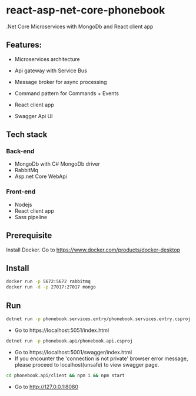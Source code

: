 # react-asp-net-core-phonebook
.Net Core Microservices with MongoDb and React client app

## Features:

- Microservices architecture

- Api gateway with Service Bus

- Message broker for async processing

- Command pattern for Commands + Events

- React client app

- Swagger Api UI

## Tech stack

### Back-end

- MongoDb with C# MongoDb driver
- RabbitMq
- Asp.net Core WebApi


### Front-end

- Nodejs
- React client app
- Sass pipeline

## Prerequisite

Install Docker. Go to https://www.docker.com/products/docker-desktop

## Install
```sh
docker run -p 5672:5672 rabbitmq
docker run -d -p 27017:27017 mongo
```

## Run
```sh
dotnet run -p phonebook.services.entry/phonebook.services.entry.csproj
```
- Go to https://localhost:5051/index.html
```sh
dotnet run -p phonebook.api/phonebook.api.csproj
```
- Go to https://localhost:5001/swagger/index.html
- If you encounter the 'connection is not private' browser error message, please proceed to localhost(unsafe) to view swagger page.
```sh
cd phonebook.api/client && npm i && npm start
```
- Go to http://127.0.0.1:8080


